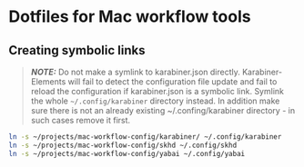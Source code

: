 # Dotfiles for Mac workflow tools
## Creating symbolic links
> **_NOTE:_** Do not make a symlink to karabiner.json directly. Karabiner-Elements will fail to detect the configuration file update and fail to reload the configuration if karabiner.json is a symbolic link. Symlink the whole `~/.config/karabiner` directory instead. In addition make sure there is not an already existing ~/.confing/karabiner directory - in such cases remove it first.
```bash
ln -s ~/projects/mac-workflow-config/karabiner/ ~/.config/karabiner
ln -s ~/projects/mac-workflow-config/skhd ~/.config/skhd
ln -s ~/projects/mac-workflow-config/yabai ~/.config/yabai
```
